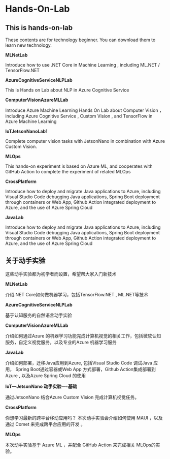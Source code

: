 # **Hands-On-Lab** #

## **This is hands-on-lab** ##

These contents are for  technology beginner. You can download them to learn new technology.

**MLNetLab**

Introduce how to use .NET Core in Machine Learning , including ML.NET / TensorFlow.NET


**AzureCognitiveServiceNLPLab**

This is Hands on Lab about NLP in Azure Cognitive Service

**ComputerVisionAzureMLLab**

Introduce Azure Machine Learning Hands On Lab about Computer Vision ，including Azure Cognitive Service , Custom Vision , and TensorFlow in Azure Machine Learning


**IoTJetsonNanoLab1**

Complete computer vision tasks with JetsonNano in combination with Azure Custom Vision.


**MLOps**

This hands-on experiment is based on Azure ML, and cooperates with GitHub Action to complete the experiment of related MLOps


**CrossPlatform**

Introduce how to deploy and migrate Java applications to Azure, including Visual Studio Code debugging Java applications, Spring Boot deployment through containers or Web App, Github Action integrated deployment to Azure, and the use of Azure Spring Cloud



**JavaLab**

Introduce how to deploy and migrate Java applications to Azure, including Visual Studio Code debugging Java applications, Spring Boot deployment through containers or Web App, Github Action integrated deployment to Azure, and the use of Azure Spring Cloud


## **关于动手实验** ##

这些动手实验都为初学者而设置，希望帮大家入门新技术

**MLNetLab**

介绍.NET Core如何做机器学习，包括TensorFlow.NET , ML.NET等技术

**AzureCognitiveServiceNLPLab**

基于认知服务的自然语言动手实验


**ComputerVisionAzureMLLab**

介绍如何通过Azure 的机器学习功能完成计算机视觉的相关工作，包括微软认知服务，自定义视觉服务，以及专业的Azure 机器学习服务


**JavaLab**

介绍如何部署，迁移Java应用到Azure, 包括Visual Studio Code 调试Java 应用， Spring Boot通过容器或Web App 方式部署，Github Action集成部署到Azure , 以及Azure Spring Cloud 的使用


**IoT—JetsonNano 动手实验一-基础**

通过JetsonNano 结合Azure Custom Vision 完成计算机视觉任务。


**CrossPlatform**

你想学习最新的跨平台移动应用吗？ 本次动手实验会介绍如何使用 MAUI ，以及通过 Comet 来完成跨平台应用的开发 。


**MLOps**

本次动手实验基于 Azure ML  ，并配合 GitHub Action 来完成相关 MLOps的实验。
